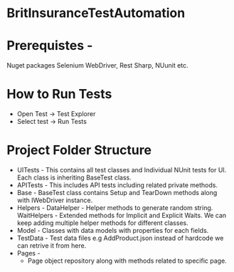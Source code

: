# BritInsuranceTestAutomation
# Prerequistes -
Nuget packages Selenium WebDriver, Rest Sharp, NUunit etc.

# How to Run Tests
- Open Test -> Test Explorer
- Select test -> Run Tests

# Project Folder Structure
  - UITests -
    This contains all test classes and Individual NUnit tests for UI. Each class is inheriting BaseTest class.
  - APITests -
    This includes API tests including related private methods.
  - Base -
    BaseTest class contains Setup and TearDown methods along with IWebDriver instance.
  - Helpers -
    DataHelper - Helper methods to generate random string.
    WaitHelpers - Extended methods for Implicit and Explicit Waits.
    We can keep adding multiple helper methods for different classes.
  - Model -
    Classes with data models with properties for each fields.
  - TestData -
    Test data files e.g AddProduct.json instead of hardcode we can retrive it from here.
  - Pages -
    - Page object repository along with methods related to specific page.
